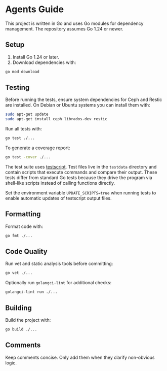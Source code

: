 # Agents Guide

This project is written in Go and uses Go modules for dependency management. The repository assumes Go 1.24 or newer.

## Setup

1. Install Go 1.24 or later.
2. Download dependencies with:

```sh
go mod download
```

## Testing

Before running the tests, ensure system dependencies for Ceph and Restic are
installed. On Debian or Ubuntu systems you can install them with:

```sh
sudo apt-get update
sudo apt-get install ceph librados-dev restic
```

Run all tests with:

```sh
go test ./...
```

To generate a coverage report:

```sh
go test -cover ./...
```

The test suite uses [testscript](https://pkg.go.dev/github.com/rogpeppe/go-internal/testscript). Test files live in the `testdata` directory and contain scripts that execute commands and compare their output. These tests differ from standard Go tests because they drive the program via shell-like scripts instead of calling functions directly.

Set the environment variable `UPDATE_SCRIPTS=true` when running tests to enable automatic updates of testscript output files.

## Formatting

Format code with:

```sh
go fmt ./...
```

## Code Quality

Run vet and static analysis tools before committing:

```sh
go vet ./...
```

Optionally run `golangci-lint` for additional checks:

```sh
golangci-lint run ./...
```

## Building

Build the project with:

```sh
go build ./...
```

## Comments

Keep comments concise. Only add them when they clarify non-obvious logic.
